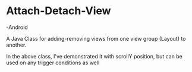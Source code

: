 # Attach-Detach-View
-Android

A Java Class for adding-removing views from one view group (Layout) to another.


In the above class, I've demonstrated it with scrollY position,
but can be used on any trigger conditions as well